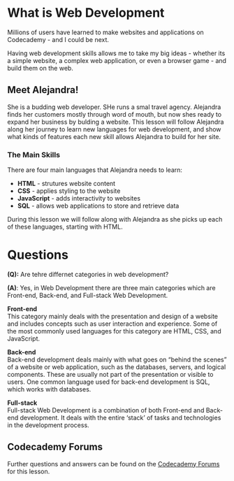 # What is Web Development

Millions of users have learned to make websites and applications on Codecademy - and I could be next.

Having web development skills allows me to take my big ideas - whether its a simple website, a complex web application, or even a browser game - and build them on the web.

## Meet Alejandra! 

She is a budding web developer. SHe runs a smal travel agency.  Alejandra finds her customers mostly through word of mouth, but now shes ready to expand her business by bulding a website.  This lesson will follow Alejandra along her journey to learn new languages for web development, and show what kinds of features each new skill allows Alejandra to build for her site. 

### The Main Skills

There are four main languages that Alejandra needs to learn:

* **HTML** - strutures website content
* **CSS** - applies styling to the website
* **JavaScript** - adds interactivity to websites
* **SQL** - allows web applications to store and retrieve data

During this lesson we will follow along with Alejandra as she picks up each of these languages, starting with HTML.

# Questions

**(Q):** Are tehre differnet categories in web development?

**(A)**: Yes, in Web Development there are three main categories which are Front-end, Back-end, and Full-stack Web Development.

**Front-end**  
This category mainly deals with the presentation and design of a website and includes concepts such as user interaction and experience. Some of the most commonly used languages for this category are HTML, CSS, and JavaScript.

**Back-end**  
Back-end development deals mainly with what goes on “behind the scenes” of a website or web application, such as the databases, servers, and logical components. These are usually not part of the presentation or visible to users. One common language used for back-end development is SQL, which works with databases.

**Full-stack**  
Full-stack Web Development is a combination of both Front-end and Back-end development. It deals with the entire ‘stack’ of tasks and technologies in the development process.

## Codecademy Forums

Further questions and answers can be found on the [Codecademy Forums](https://discuss.codecademy.com/t/faq-languages-for-web-development-what-is-web-development/372087) for this lesson.
